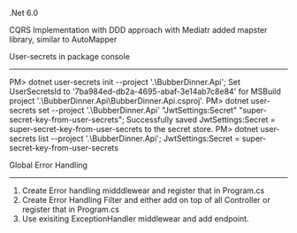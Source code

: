 .Net 6.0

CQRS Implementation with DDD approach with Mediatr
added mapster library, similar to AutoMapper



User-secrets in package console

--------------------
PM> dotnet user-secrets init --project '.\BubberDinner.Api';
Set UserSecretsId to '7ba984ed-db2a-4695-abaf-3e14ab7c8e84' for MSBuild project '.\BubberDinner.Api\BubberDinner.Api.csproj'.
PM> dotnet user-secrets set --project '.\BubberDinner.Api' "JwtSettings:Secret" "super-secret-key-from-user-secrets";
Successfully saved JwtSettings:Secret = super-secret-key-from-user-secrets to the secret store.
PM> dotnet user-secrets list --project '.\BubberDinner.Api';
JwtSettings:Secret = super-secret-key-from-user-secrets



Global Error Handling

------------------------------
1. Create Error handling midddlewear and register that in Program.cs
2. Create Error Handling Filter and either add on top of all Controller or register that in Program.cs
3. Use exisiting ExceptionHandler middlewear and add endpoint.


